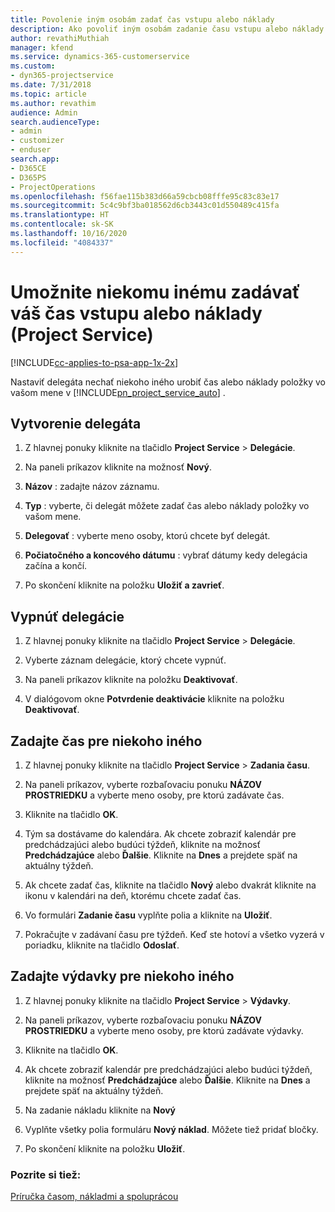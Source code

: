```yaml
---
title: Povolenie iným osobám zadať čas vstupu alebo náklady
description: Ako povoliť iným osobám zadanie času vstupu alebo náklady v Project Service
author: revathiMuthiah
manager: kfend
ms.service: dynamics-365-customerservice
ms.custom:
- dyn365-projectservice
ms.date: 7/31/2018
ms.topic: article
ms.author: revathim
audience: Admin
search.audienceType:
- admin
- customizer
- enduser
search.app:
- D365CE
- D365PS
- ProjectOperations
ms.openlocfilehash: f56fae115b383d66a59cbcb08fffe95c83c83e17
ms.sourcegitcommit: 5c4c9bf3ba018562d6cb3443c01d550489c415fa
ms.translationtype: HT
ms.contentlocale: sk-SK
ms.lasthandoff: 10/16/2020
ms.locfileid: "4084337"
---
```

# <a name="allow-someone-else-to-enter-your-time-entry-or-expense-project-service"></a>Umožnite niekomu inému zadávať váš čas vstupu alebo náklady (Project Service)

[!INCLUDE[cc-applies-to-psa-app-1x-2x](../includes/cc-applies-to-psa-app-1x-2x.md)]

Nastaviť delegáta nechať niekoho iného urobiť čas alebo náklady položky vo vašom mene v [!INCLUDE[pn_project_service_auto](../includes/pn-project-service-auto.md)] .  
  
## <a name="create-a-delegate"></a>Vytvorenie delegáta  
  
1.  Z hlavnej ponuky kliknite na tlačidlo **Project Service** > **Delegácie**.  
  
2.  Na paneli príkazov kliknite na možnosť **Nový**.  
  
3. **Názov** : zadajte názov záznamu.  
  
4. **Typ** : vyberte, či delegát môžete zadať čas alebo náklady položky vo vašom mene.  
  
5. **Delegovať** : vyberte meno osoby, ktorú chcete byť delegát.  
  
6. **Počiatočného a koncového dátumu** : vybrať dátumy kedy delegácia začína a končí.  
  
7.  Po skončení kliknite na položku **Uložiť a zavrieť**.  
  
## <a name="turn-off-delegation"></a>Vypnúť delegácie  
  
1.  Z hlavnej ponuky kliknite na tlačidlo **Project Service** > **Delegácie**.  
  
2.  Vyberte záznam delegácie, ktorý chcete vypnúť.  
  
3.  Na paneli príkazov kliknite na položku **Deaktivovať**.  
  
4.  V dialógovom okne **Potvrdenie deaktivácie** kliknite na položku **Deaktivovať**.  
  
## <a name="enter-time-for-someone-else"></a>Zadajte čas pre niekoho iného  
  
1.  Z hlavnej ponuky kliknite na tlačidlo **Project Service** > **Zadania času**.  
  
2.  Na paneli príkazov, vyberte rozbaľovaciu ponuku **NÁZOV PROSTRIEDKU** a vyberte meno osoby, pre ktorú zadávate čas.  
  
3.  Kliknite na tlačidlo **OK**.  
  
4.  Tým sa dostávame do kalendára. Ak chcete zobraziť kalendár pre predchádzajúci alebo budúci týždeň, kliknite na možnosť **Predchádzajúce** alebo **Ďalšie**. Kliknite na **Dnes** a prejdete späť na aktuálny týždeň.  
  
5.  Ak chcete zadať čas, kliknite na tlačidlo **Nový** alebo dvakrát kliknite na ikonu v kalendári na deň, ktorému chcete zadať čas.  
  
6.  Vo formulári **Zadanie času** vyplňte polia a kliknite na **Uložiť**.  
  
7.  Pokračujte v zadávaní času pre týždeň. Keď ste hotoví a všetko vyzerá v poriadku, kliknite na tlačidlo **Odoslať**.  
  
## <a name="enter-expenses-for-someone-else"></a>Zadajte výdavky pre niekoho iného  
  
1.  Z hlavnej ponuky kliknite na tlačidlo **Project Service** > **Výdavky**.  
  
2.  Na paneli príkazov, vyberte rozbaľovaciu ponuku **NÁZOV PROSTRIEDKU** a vyberte meno osoby, pre ktorú zadávate výdavky.  
  
3.  Kliknite na tlačidlo **OK**.  
  
4.  Ak chcete zobraziť kalendár pre predchádzajúci alebo budúci týždeň, kliknite na možnosť **Predchádzajúce** alebo **Ďalšie**. Kliknite na **Dnes** a prejdete späť na aktuálny týždeň.  
  
5.  Na zadanie nákladu kliknite na **Nový**  
  
6.  Vyplňte všetky polia formuláru **Nový náklad**. Môžete tiež pridať bločky.  
  
7.  Po skončení kliknite na položku **Uložiť**.  
  
### <a name="see-also"></a>Pozrite si tiež:  
 [Príručka časom, nákladmi a spoluprácou](../psa/time-expense-collaboration-guide.md)
